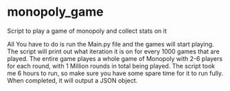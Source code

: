 # monopoly_game
Script to play a game of monopoly and collect stats on it

All You have to do is run the Main.py file and the games will start playing. The script will print out what iteration it is on for every 1000 games that are played.
The entire game playes a whole game of Monopoly with 2-6 players for each round, with 1 Million rounds in total being played. The script took me 6 hours to run, 
so make sure you have some spare time for it to run fully. When completed, it will output a JSON object.
